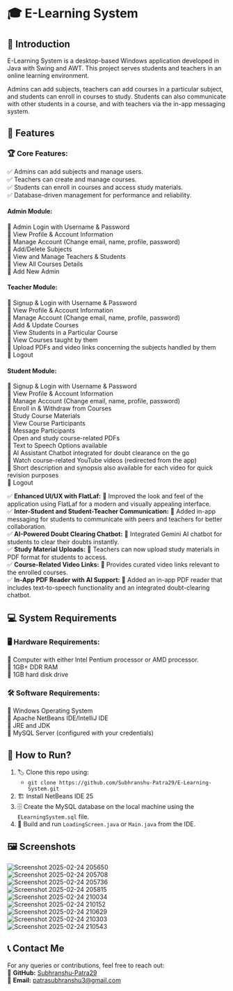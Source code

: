 # 🎓 **E-Learning System**

## 📘 **Introduction**
E-Learning System is a desktop-based Windows application developed in Java with Swing and AWT. This project serves students and teachers in an online learning environment.

Admins can add subjects, teachers can add courses in a particular subject, and students can enroll in courses to study. Students can also communicate with other students in a course, and with teachers via the in-app messaging system.

## 🚀 **Features**
### 🏆 **Core Features:**
✅ Admins can add subjects and manage users.  
✅ Teachers can create and manage courses.  
✅ Students can enroll in courses and access study materials.  
✅ Database-driven management for performance and reliability.  

#### **Admin Module:**
🔹 Admin Login with Username & Password  
🔹 View Profile & Account Information  
🔹 Manage Account (Change email, name, profile, password)  
🔹 Add/Delete Subjects  
🔹 View and Manage Teachers & Students  
🔹 View All Courses Details  
🔹 Add New Admin  

#### **Teacher Module:**
🔹 Signup & Login with Username & Password  
🔹 View Profile & Account Information  
🔹 Manage Account (Change email, name, profile, password)  
🔹 Add & Update Courses  
🔹 View Students in a Particular Course  
🔹 View Courses taught by them  
🔹 Upload PDFs and video links concerning the subjects handled by them  
🔹 Logout  

#### **Student Module:**
🔹 Signup & Login with Username & Password  
🔹 View Profile & Account Information  
🔹 Manage Account (Change email, name, profile, password)  
🔹 Enroll in & Withdraw from Courses  
🔹 Study Course Materials  
🔹 View Course Participants  
🔹 Message Participants  
🔹 Open and study course-related PDFs  
🔹 Text to Speech Options available  
🔹 AI Assistant Chatbot integrated for doubt clearance on the go  
🔹 Watch course-related YouTube videos (redirected from the app)  
🔹 Short description and synopsis also available for each video for quick revision purposes  
🔹 Logout  

✅ **Enhanced UI/UX with FlatLaf:** 🎨 Improved the look and feel of the application using FlatLaf for a modern and visually appealing interface.  
✅ **Inter-Student and Student-Teacher Communication:** 💬 Added in-app messaging for students to communicate with peers and teachers for better collaboration.  
✅ **AI-Powered Doubt Clearing Chatbot:** 🤖 Integrated Gemini AI chatbot for students to clear their doubts instantly.  
✅ **Study Material Uploads:** 📂 Teachers can now upload study materials in PDF format for students to access.  
✅ **Course-Related Video Links:** 🎥 Provides curated video links relevant to the enrolled courses.  
✅ **In-App PDF Reader with AI Support:** 📖 Added an in-app PDF reader that includes text-to-speech functionality and an integrated doubt-clearing chatbot.  

## 💻 **System Requirements**
### 🖥️ **Hardware Requirements:**
🔹 Computer with either Intel Pentium processor or AMD processor.  
🔹 1GB+ DDR RAM  
🔹 1GB hard disk drive  

### 🛠️ **Software Requirements:**
🔹 Windows Operating System  
🔹 Apache NetBeans IDE/IntelliJ IDE  
🔹 JRE and JDK  
🔹 MySQL Server (configured with your credentials)  

## 🔧 **How to Run?**
1. 🏷️ Clone this repo using:  
   - `git clone https://github.com/Subhranshu-Patra29/E-Learning-System.git`  
2. 🏗️ Install NetBeans IDE 25  
3. 🗄️ Create the MySQL database on the local machine using the `ELearningSystem.sql` file.  
4. 🚀 Build and run `LoadingScreen.java` or `Main.java` from the IDE.  

## 🖼️ **Screenshots**
![Screenshot 2025-02-24 205650](https://github.com/user-attachments/assets/023fe128-70ed-4c32-bd49-bdd7eff82611)  
![Screenshot 2025-02-24 205708](https://github.com/user-attachments/assets/4a141769-5cd6-4108-b7af-2effb9ffb9ac)  
![Screenshot 2025-02-24 205736](https://github.com/user-attachments/assets/ca6a2bd2-0a09-48d6-a50d-99cf301e426b)  
![Screenshot 2025-02-24 205815](https://github.com/user-attachments/assets/3c816d75-6cef-48ee-b7c6-304232d214aa)  
![Screenshot 2025-02-24 210034](https://github.com/user-attachments/assets/7174c67d-6c90-4bd7-8f8d-e01f8362fbbe)  
![Screenshot 2025-02-24 210152](https://github.com/user-attachments/assets/8ef16b72-4b43-4b25-a25f-1bad10a161e0)  
![Screenshot 2025-02-24 210629](https://github.com/user-attachments/assets/0369da12-37be-44d0-847e-1f6c7e11f52c)  
![Screenshot 2025-02-24 210303](https://github.com/user-attachments/assets/055e23e9-a01c-4c89-b530-a81aed4e7aa3)  
![Screenshot 2025-02-24 210543](https://github.com/user-attachments/assets/1af6426d-5e80-4cab-8674-0503152b7e7d)  

## 📞 **Contact Me**
For any queries or contributions, feel free to reach out:  
📌 **GitHub:** [Subhranshu-Patra29](https://github.com/yourprofile)  
📌 **Email:** patrasubhranshu3@gmail.com

